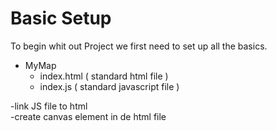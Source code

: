 # Basic Setup

To begin whit out Project we first need to set up all the basics.

* MyMap <br>
    * index.html ( standard html file )
    * index.js ( standard javascript file )

-link JS file to html <br>
-create canvas element in de html file
